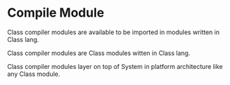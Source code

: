 # Compile Module

Class compiler modules are available to be imported in modules written in Class lang.

Class compiler modules are Class modules witten in Class lang.

Class compiler modules layer on top of System in platform architecture like any Class module.